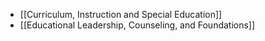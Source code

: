 - [[Curriculum, Instruction and Special Education]]
- [[Educational Leadership, Counseling, and Foundations]]